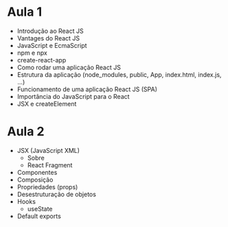 # Aula 1

- Introdução ao React JS
- Vantages do React JS
- JavaScript e EcmaScript
- npm e npx
- create-react-app
- Como rodar uma aplicação React JS
- Estrutura da aplicação (node_modules, public, App, index.html, index.js, ...)
- Funcionamento de uma aplicação React JS (SPA)
- Importância do JavaScript para o React
- JSX e createElement

# Aula 2

- JSX (JavaScript XML)
  - Sobre
  - React Fragment
- Componentes
- Composição
- Propriedades (props)
- Desestruturação de objetos
- Hooks
  - useState
- Default exports
